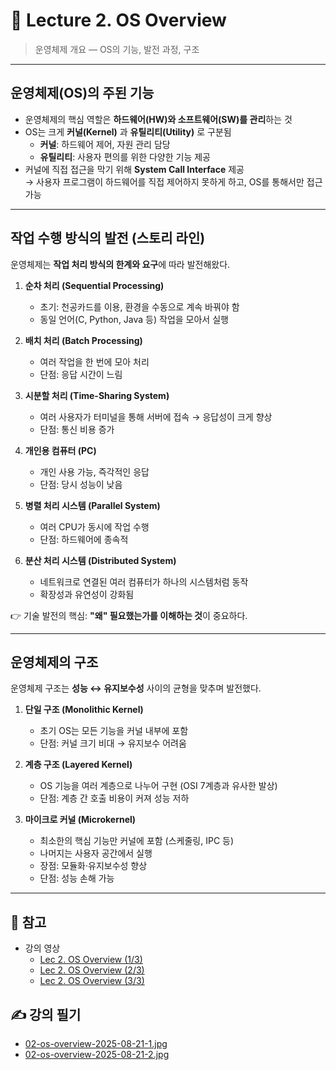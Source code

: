 # 📘 Lecture 2. OS Overview

> 운영체제 개요 — OS의 기능, 발전 과정, 구조

---

## 운영체제(OS)의 주된 기능

-   운영체제의 핵심 역할은 **하드웨어(HW)와 소프트웨어(SW)를 관리**하는 것
-   OS는 크게 **커널(Kernel)** 과 **유틸리티(Utility)** 로 구분됨
    -   **커널**: 하드웨어 제어, 자원 관리 담당
    -   **유틸리티**: 사용자 편의를 위한 다양한 기능 제공
-   커널에 직접 접근을 막기 위해 **System Call Interface** 제공  
    → 사용자 프로그램이 하드웨어를 직접 제어하지 못하게 하고, OS를 통해서만 접근 가능

---

## 작업 수행 방식의 발전 (스토리 라인)

운영체제는 **작업 처리 방식의 한계와 요구**에 따라 발전해왔다.

1. **순차 처리 (Sequential Processing)**

    - 초기: 천공카드를 이용, 환경을 수동으로 계속 바꿔야 함
    - 동일 언어(C, Python, Java 등) 작업을 모아서 실행

2. **배치 처리 (Batch Processing)**

    - 여러 작업을 한 번에 모아 처리
    - 단점: 응답 시간이 느림

3. **시분할 처리 (Time-Sharing System)**

    - 여러 사용자가 터미널을 통해 서버에 접속 → 응답성이 크게 향상
    - 단점: 통신 비용 증가

4. **개인용 컴퓨터 (PC)**

    - 개인 사용 가능, 즉각적인 응답
    - 단점: 당시 성능이 낮음

5. **병렬 처리 시스템 (Parallel System)**

    - 여러 CPU가 동시에 작업 수행
    - 단점: 하드웨어에 종속적

6. **분산 처리 시스템 (Distributed System)**
    - 네트워크로 연결된 여러 컴퓨터가 하나의 시스템처럼 동작
    - 확장성과 유연성이 강화됨

👉 기술 발전의 핵심: **"왜" 필요했는가를 이해하는 것**이 중요하다.

---

## 운영체제의 구조

운영체제 구조는 **성능 ↔ 유지보수성** 사이의 균형을 맞추며 발전했다.

1. **단일 구조 (Monolithic Kernel)**

    - 초기 OS는 모든 기능을 커널 내부에 포함
    - 단점: 커널 크기 비대 → 유지보수 어려움

2. **계층 구조 (Layered Kernel)**

    - OS 기능을 여러 계층으로 나누어 구현 (OSI 7계층과 유사한 발상)
    - 단점: 계층 간 호출 비용이 커져 성능 저하

3. **마이크로 커널 (Microkernel)**
    - 최소한의 핵심 기능만 커널에 포함 (스케줄링, IPC 등)
    - 나머지는 사용자 공간에서 실행
    - 장점: 모듈화·유지보수성 향상
    - 단점: 성능 손해 가능

---

## 📒 참고

-   강의 영상
    -   [Lec 2. OS Overview (1/3)](https://www.youtube.com/watch?v=EdTtGv9w2sA&list=PLBrGAFAIyf5rby7QylRc6JxU5lzQ9c4tN&index=2)
    -   [Lec 2. OS Overview (2/3)](https://www.youtube.com/watch?v=EdTtGv9w2sA&list=PLBrGAFAIyf5rby7QylRc6JxU5lzQ9c4tN&index=3)
    -   [Lec 2. OS Overview (3/3)](https://www.youtube.com/watch?v=EdTtGv9w2sA&list=PLBrGAFAIyf5rby7QylRc6JxU5lzQ9c4tN&index=4)

## ✍️ 강의 필기

-   [02-os-overview-2025-08-21-1.jpg](./notes/02-os-overview-2025-08-21-1.jpg)
-   [02-os-overview-2025-08-21-2.jpg](./notes/02-os-overview-2025-08-21-2.jpg)
